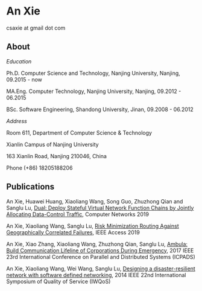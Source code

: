 # An Xie
csaxie at gmail dot com

## About

_Education_

Ph.D. Computer Science and Technology, Nanjing University, Nanjing, 09.2015 - now

MA.Eng. Computer Technology, Nanjing University, Nanjing, 09.2012 - 06.2015

BSc. Software Engineering, Shandong University, Jinan, 09.2008 - 06.2012

_Address_ 

Room 611, Department of Computer Science & Technology

Xianlin Campus of Nanjing University

163 Xianlin Road, Nanjing 210046, China

Phone (+86) 18205188206



## Publications
An Xie, Huawei Huang, Xiaoliang Wang, Song Guo, Zhuzhong Qian and Sanglu Lu, [Dual: Deploy Stateful Virtual Network Function Chains by Jointly Allocating Data-Control Traffic](https://doi.org/10.1016/j.comnet.2019.106868), Computer Networks 2019

An Xie, Xiaoliang Wang, Sanglu Lu, [Risk Minimization Routing Against Geographically Correlated Failures](https://ieeexplore.ieee.org/abstract/document/8713864), IEEE Access 2019

An Xie, Xiao Zhang, Xiaoliang Wang, Zhuzhong Qian, Sanglu Lu, [Ambula: Build Communication Lifeline of Corporations During Emergency](https://ieeexplore.ieee.org/document/8368392), 2017 IEEE 23rd International Conference on Parallel and Distributed Systems (ICPADS)

An Xie, Xiaoliang Wang, Wei Wang, Sanglu Lu, [Designing a disaster-resilient network with software defined networking](https://ieeexplore.ieee.org/document/6914312), 2014 IEEE 22nd International Symposium of Quality of Service (IWQoS)



